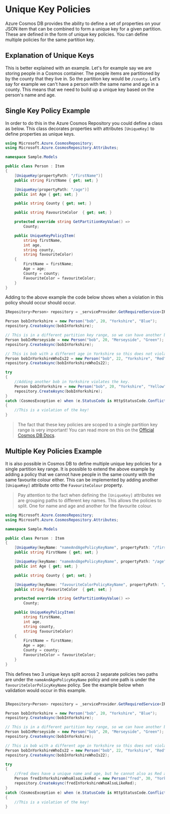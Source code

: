 # Unique Key Policies

Azure Cosmos DB provides the ability to define a set of properties on your JSON item that can be combined to form a unique key for a given partition. These are defined in the form of unique key policies. You can define multiple policies for the same partition key.

## Explanation of Unique Keys

This is better explained with an example. Let's for example say we are storing people in a Cosmos container. The people items are partitioned by by the county that they live in. So the partition key would be `/county`. Let's say for example we can't have a person with the same name and age in a county. This means that we need to build up a unique key based on the person's name and age. 

## Single Key Policy Example

In order to do this in the Azure Cosmos Repository you could define a class as below. This class decorates properties with attributes `[UniqueKey]` to define properties as unique keys.

```csharp
using Microsoft.Azure.CosmosRepository;
using Microsoft.Azure.CosmosRepository.Attributes;

namespace Sample.Models

public class Person : Item
{
    [UniqueKey(propertyPath: "/firstName")]
    public string FirstName { get; set; }

    [UniqueKey(propertyPath: "/age")]
    public int Age { get; set; }

    public string County { get; set; }

    public string FavouriteColor  { get; set; }

    protected override string GetPartitionKeyValue() => 
        County;

    public UniqueKeyPolicyItem(
        string firstName, 
        int age, 
        string county, 
        string favouriteColor)
    {
        FirstName = firstName;
        Age = age;
        County = county;
        FavouriteColor = favouriteColor;
    }
}
```

Adding to the above example the code below shows when a violation in this policy should occur should occur.

```csharp
IRepository<Person> repository = _serviceProvider.GetRequiredService<IRepository<Person>>();

Person bobInYorkshire = new Person("bob", 20, "Yorkshire", "Blue");
repository.CreateAsync(bobInYorkshire);

// This is in a different partition key range, so we can have another bob with the age of 20.
Person bobInMerseyside = new Person("bob", 20, "Merseyside", "Green");
repository.CreateAsync(bobInYorkshire);

// This is bob with a different age in Yorkshire so this does not violate the policy.
Person bobInYorkshireWhoIs22 = new Person("bob", 22, "Yorkshire", "Red");
repository.CreateAsync(bobInYorkshireWhoIs22);

try
{
    //Adding another bob in Yorkshire violates the key.
    Person bobInYorkshire = new Person("bob", 20, "Yorkshire", "Yellow");
    repository.CreateAsync(bobInYorkshire);
}
catch (CosmosException e) when (e.StatusCode is HttpStatusCode.Conflict)
{
    //This is a violation of the key!
}
```

> The fact that these key policies are scoped to a single partition key range is very important! You can read more on this on the [Official Cosmos DB Docs](https://docs.microsoft.com/en-us/azure/cosmos-db/unique-keys).

## Multiple Key Policies Example
It is also possible in Cosmos DB to define multiple unique key policies for a single partition key range. It is possible to extend the above example by adding a policy that we cannot have people in the same county with the same favourite colour either. This can be implemented by adding another `[UniqueKey]` attribute onto the `FavouriteColour` property.

> Pay attention to the fact when defining the `[UniqueKey]` attributes we are grouping paths to different key names. This allows the policies to split. One for name and age and another for the favourite colour.

```csharp
using Microsoft.Azure.CosmosRepository;
using Microsoft.Azure.CosmosRepository.Attributes;

namespace Sample.Models

public class Person : Item
{
    [UniqueKey(keyName: "nameAndAgePolicyKeyName", propertyPath: "/firstName")]
    public string FirstName { get; set; }

    [UniqueKey(keyName: "nameAndAgePolicyKeyName", propertyPath: "/age")]
    public int Age { get; set; }

    public string County { get; set; }

    [UniqueKey(keyName: "favouriteColorPolicyKeyName", propertyPath: "/favouriteColor")]
    public string FavouriteColor  { get; set; }

    protected override string GetPartitionKeyValue() => 
        County;

    public UniqueKeyPolicyItem(
        string firstName, 
        int age, 
        string county, 
        string favouriteColor)
    {
        FirstName = firstName;
        Age = age;
        County = county;
        FavouriteColor = favouriteColor;
    }
}
```

This defines two 3 unique keys split across 2 separate policies two paths are under the `nameAndAgePolicyKeyName` policy and one path is under the `favouriteColorPolicyKeyName` policy. See the example below when validation would occur in this example.

```csharp

IRepository<Person> repository = _serviceProvider.GetRequiredService<IRepository<Person>>();

Person bobInYorkshire = new Person("bob", 20, "Yorkshire", "Blue");
repository.CreateAsync(bobInYorkshire);

// This is in a different partition key range, so we can have another bob with the age of 20.
Person bobInMerseyside = new Person("bob", 20, "Merseyside", "Green");
repository.CreateAsync(bobInYorkshire);

// This is bob with a different age in Yorkshire so this does not violate the policy.
Person bobInYorkshireWhoIs22 = new Person("bob", 22, "Yorkshire", "Red");
repository.CreateAsync(bobInYorkshireWhoIs22);

try
{
    //Fred does have a unique name and age, but he cannot also as Red as his favourite color.
    Person fredInYorkshireWhoAlsoLikeRed = new Person("fred", 30, "Yorkshire", "Red");
    repository.CreateAsync(fredInYorkshireWhoAlsoLikeRed);
}
catch (CosmosException e) when (e.StatusCode is HttpStatusCode.Conflict)
{
    //This is a violation of the key!
}
```

